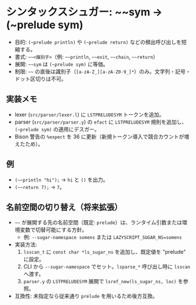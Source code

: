 # シンタックスシュガー: ~~sym → (~prelude sym)

- 目的: `(~prelude println)` や `(~prelude return)` などの頻出呼び出しを短縮する。
- 書式: `~~<識別子>`（例: `~~println`, `~~exit`, `~~chain`, `~~return`）
- 展開: `~~sym` は `(~prelude sym)` に等価。
- 制限: `~~` の直後は識別子（`[a-zA-Z_][a-zA-Z0-9_]*`）のみ。文字列・記号・ドット区切りは不可。

## 実装メモ
- lexer (`src/parser/lexer.l`) に `LSTPRELUDESYM` トークンを追加。
- parser (`src/parser/parser.y`) の `efact` に `LSTPRELUDESYM` 規則を追加し、`(~prelude sym)` の適用にデスガー。
- Bison 警告の `%expect` を 36 に更新（新規トークン導入で競合カウントが増えたため）。

## 例
- `(~~println "hi");` → `hi` と `()` を出力。
- `(~~return 7);` → `7`。

## 名前空間の切り替え（将来拡張）
- `~~` が展開する先の名前空間（既定: `prelude`）は、ランタイム引数または環境変数で切替可能にする方針。
  - 例: `--sugar-namespace somens` または `LAZYSCRIPT_SUGAR_NS=somens`
- 実装方法:
  1. `lsscan_t` に `const char *ls_sugar_ns` を追加し、既定値を "prelude" に設定。
  2. CLI から `--sugar-namespace` でセット。`lsparse_*` 呼び出し時に `lsscan` へ渡す。
  3. `parser.y` の `LSTPRELUDESYM` 展開で `lsref_new(ls_sugar_ns, loc)` を参照。
- 互換性: 未指定なら従来通り `prelude` を用いるため後方互換。
